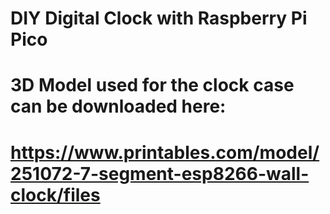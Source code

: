 # DIY Digital Clock with Raspberry Pi Pico
# 3D Model used for the clock case can be downloaded here:
# https://www.printables.com/model/251072-7-segment-esp8266-wall-clock/files
